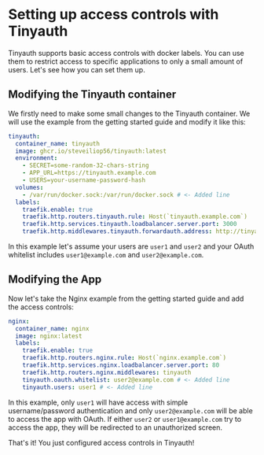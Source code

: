 # Setting up access controls with Tinyauth

Tinyauth supports basic access controls with docker labels. You can use them to restrict access to specific applications to only a small amount of users. Let's see how you can set them up.

## Modifying the Tinyauth container

We firstly need to make some small changes to the Tinyauth container. We will use the example from the getting started guide and modify it like this:

```yaml
tinyauth:
  container_name: tinyauth
  image: ghcr.io/steveiliop56/tinyauth:latest
  environment:
    - SECRET=some-random-32-chars-string
    - APP_URL=https://tinyauth.example.com
    - USERS=your-username-password-hash
  volumes:
    - /var/run/docker.sock:/var/run/docker.sock # <- Added line
  labels:
    traefik.enable: true
    traefik.http.routers.tinyauth.rule: Host(`tinyauth.example.com`)
    traefik.http.services.tinyauth.loadbalancer.server.port: 3000
    traefik.http.middlewares.tinyauth.forwardauth.address: http://tinyauth:3000/api/auth
```

In this example let's assume your users are `user1` and `user2` and your OAuth whitelist includes `user1@example.com` and `user2@example.com`.

## Modifying the App

Now let's take the Nginx example from the getting started guide and add the access controls:

```yaml
nginx:
  container_name: nginx
  image: nginx:latest
  labels:
    traefik.enable: true
    traefik.http.routers.nginx.rule: Host(`nginx.example.com`)
    traefik.http.services.nginx.loadbalancer.server.port: 80
    traefik.http.routers.nginx.middlewares: tinyauth
    tinyauth.oauth.whitelist: user2@example.com # <- Added line
    tinyauth.users: user1 # <- Added line
```

In this example, only `user1` will have access with simple username/password authentication and only `user2@example.com` will be able to access the app with OAuth. If either `user2` or `user1@example.com` try to access the app, they will be redirected to an unauthorized screen.

That's it! You just configured access controls in Tinyauth!
